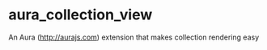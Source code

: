 aura_collection_view
====================

An Aura (http://aurajs.com) extension that makes collection rendering easy
